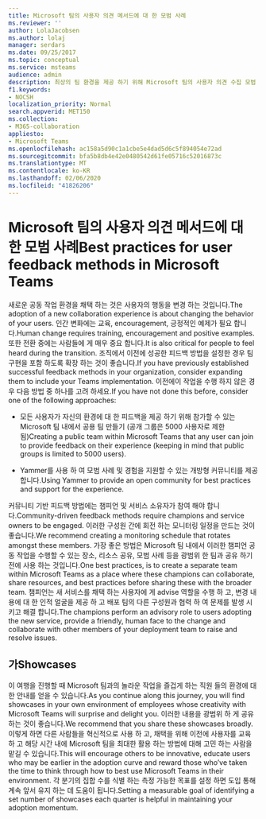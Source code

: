 ```yaml
---
title: Microsoft 팀의 사용자 의견 메서드에 대 한 모범 사례
ms.reviewer: ''
author: LolaJacobsen
ms.author: lolaj
manager: serdars
ms.date: 09/25/2017
ms.topic: conceptual
ms.service: msteams
audience: admin
description: 최상의 팀 환경을 제공 하기 위해 Microsoft 팀의 사용자 의견 수집 모범 사례에 대해 알아보세요.
f1.keywords:
- NOCSH
localization_priority: Normal
search.appverid: MET150
ms.collection:
- M365-collaboration
appliesto:
- Microsoft Teams
ms.openlocfilehash: ac158a5d90c1a1cbe5e4dad5d6c5f894054e72ad
ms.sourcegitcommit: bfa5b8db4e42e0480542d61fe05716c52016873c
ms.translationtype: MT
ms.contentlocale: ko-KR
ms.lasthandoff: 02/06/2020
ms.locfileid: "41826206"
---
```

<a name="best-practices-for-user-feedback-methods-in-microsoft-teams"></a><span data-ttu-id="1e58b-103">Microsoft 팀의 사용자 의견 메서드에 대 한 모범 사례</span><span class="sxs-lookup"><span data-stu-id="1e58b-103">Best practices for user feedback methods in Microsoft Teams</span></span>
===========================================================

<span data-ttu-id="1e58b-104">새로운 공동 작업 환경을 채택 하는 것은 사용자의 행동을 변경 하는 것입니다.</span><span class="sxs-lookup"><span data-stu-id="1e58b-104">The adoption of a new collaboration experience is about changing the behavior of your users.</span></span> <span data-ttu-id="1e58b-105">인간 변화에는 교육, encouragement, 긍정적인 예제가 필요 합니다.</span><span class="sxs-lookup"><span data-stu-id="1e58b-105">Human change requires training, encouragement and positive examples.</span></span> <span data-ttu-id="1e58b-106">또한 전환 중에는 사람들에 게 매우 중요 합니다.</span><span class="sxs-lookup"><span data-stu-id="1e58b-106">It is also critical for people to feel heard during the transition.</span></span> <span data-ttu-id="1e58b-107">조직에서 이전에 성공한 피드백 방법을 설정한 경우 팀 구현을 포함 하도록 확장 하는 것이 좋습니다.</span><span class="sxs-lookup"><span data-stu-id="1e58b-107">If you have previously established successful feedback methods in your organization, consider expanding them to include your Teams implementation.</span></span> <span data-ttu-id="1e58b-108">이전에이 작업을 수행 하지 않은 경우 다음 방법 중 하나를 고려 하세요.</span><span class="sxs-lookup"><span data-stu-id="1e58b-108">If you have not done this before, consider one of the following approaches:</span></span>

-   <span data-ttu-id="1e58b-109">모든 사용자가 자신의 환경에 대 한 피드백을 제공 하기 위해 참가할 수 있는 Microsoft 팀 내에서 공용 팀 만들기 (공개 그룹은 5000 사용자로 제한 됨)</span><span class="sxs-lookup"><span data-stu-id="1e58b-109">Creating a public team within Microsoft Teams that any user can join to provide feedback on their experience (keeping in mind that public groups is limited to 5000 users).</span></span>

-   <span data-ttu-id="1e58b-110">Yammer를 사용 하 여 모범 사례 및 경험을 지원할 수 있는 개방형 커뮤니티를 제공 합니다.</span><span class="sxs-lookup"><span data-stu-id="1e58b-110">Using Yammer to provide an open community for best practices and support for the experience.</span></span>

<span data-ttu-id="1e58b-111">커뮤니티 기반 피드백 방법에는 챔피언 및 서비스 소유자가 참여 해야 합니다.</span><span class="sxs-lookup"><span data-stu-id="1e58b-111">Community-driven feedback methods require champions and service owners to be engaged.</span></span> <span data-ttu-id="1e58b-112">이러한 구성원 간에 회전 하는 모니터링 일정을 만드는 것이 좋습니다.</span><span class="sxs-lookup"><span data-stu-id="1e58b-112">We recommend creating a monitoring schedule that rotates amongst these members.</span></span> <span data-ttu-id="1e58b-113">가장 좋은 방법은 Microsoft 팀 내에서 이러한 챔피언 공동 작업을 수행할 수 있는 장소, 리소스 공유, 모범 사례 등을 광범위 한 팀과 공유 하기 전에 사용 하는 것입니다.</span><span class="sxs-lookup"><span data-stu-id="1e58b-113">One best practices, is to create a separate team within Microsoft Teams as a place where these champions can collaborate, share resources, and best practices before sharing these with the broader team.</span></span> <span data-ttu-id="1e58b-114">챔피언는 새 서비스를 채택 하는 사용자에 게 advise 역할을 수행 하 고, 변경 내용에 대 한 인적 얼굴을 제공 하 고 배포 팀의 다른 구성원과 협력 하 여 문제를 발생 시키고 해결 합니다.</span><span class="sxs-lookup"><span data-stu-id="1e58b-114">The champions perform an advisory role to users adopting the new service, provide a friendly, human face to the change and collaborate with other members of your deployment team to raise and resolve issues.</span></span>

<a name="showcases"></a><span data-ttu-id="1e58b-115">가</span><span class="sxs-lookup"><span data-stu-id="1e58b-115">Showcases</span></span>
---------

<span data-ttu-id="1e58b-116">이 여행을 진행할 때 Microsoft 팀과의 놀라운 작업을 즐겁게 하는 직원 들의 환경에 대 한 안내를 얻을 수 있습니다.</span><span class="sxs-lookup"><span data-stu-id="1e58b-116">As you continue along this journey, you will find showcases in your own environment of employees whose creativity with Microsoft Teams will surprise and delight you.</span></span> <span data-ttu-id="1e58b-117">이러한 내용을 광범위 하 게 공유 하는 것이 좋습니다.</span><span class="sxs-lookup"><span data-stu-id="1e58b-117">We recommend that you share these showcases broadly.</span></span> <span data-ttu-id="1e58b-118">이렇게 하면 다른 사람들을 혁신적으로 사용 하 고, 채택을 위해 이전에 사용자를 교육 하 고 해당 시간 내에 Microsoft 팀을 최대한 활용 하는 방법에 대해 고민 하는 사람을 맡길 수 있습니다.</span><span class="sxs-lookup"><span data-stu-id="1e58b-118">This will encourage others to be innovative, educate users who may be earlier in the adoption curve and reward those who’ve taken the time to think through how to best use Microsoft Teams in their environment.</span></span> <span data-ttu-id="1e58b-119">각 분기의 집합 수를 식별 하는 측정 가능한 목표를 설정 하면 도입 통해 계속 앞서 유지 하는 데 도움이 됩니다.</span><span class="sxs-lookup"><span data-stu-id="1e58b-119">Setting a measurable goal of identifying a set number of showcases each quarter is helpful in maintaining your adoption momentum.</span></span>
